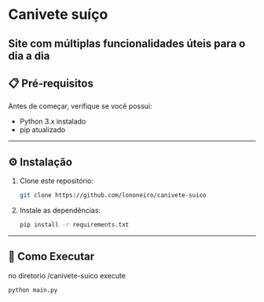 # Canivete suíço 

**Site com múltiplas funcionalidades úteis para o dia a dia** 
---

## 📋 Pré-requisitos

Antes de começar, verifique se você possui:

- Python 3.x instalado
- pip atualizado

---

## ⚙️ Instalação

1. Clone este repositório:
   ```bash
   git clone https://github.com/lononeiro/canivete-suico
   ```


2. Instale as dependências:
   ```bash
   pip install -r requirements.txt
   ```

---

## 🏃 Como Executar
no diretorio /canivete-suico execute
```bash
python main.py
```
